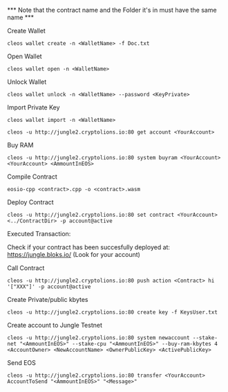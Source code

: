 *** Note that the contract name and the Folder it's in must have the same name ***

Create Wallet 

```cleos wallet create -n <WalletName> -f Doc.txt```

Open Wallet

```cleos wallet open -n <WalletName>```

Unlock Wallet

```cleos wallet unlock -n <WalletName> --password <KeyPrivate>```

Import Private Key

```cleos wallet import -n <WalletName>```

```cleos -u http://jungle2.cryptolions.io:80 get account <YourAccount>```

Buy RAM

```cleos -u http://jungle2.cryptolions.io:80 system buyram <YourAccount> <YourAccount> <AmmountInEOS>```

Compile Contract

```eosio-cpp <contract>.cpp -o <contract>.wasm```

Deploy Contract

```cleos -u http://jungle2.cryptolions.io:80 set contract <YourAccount> <../ContractDir> -p account@active```

Executed Transaction: <TransactionID> 

Check if your contract has been succesfully deployed at: https://jungle.bloks.io/ (Look for your account)

Call Contract

```cleos -u http://jungle2.cryptolions.io:80 push action <Contract> hi '["XXX"]' -p account@active```

Create Private/public kbytes

```cleos -u http://jungle2.cryptolions.io:80 create key -f KeysUser.txt```

Create account to Jungle Testnet

```cleos -u http://jungle2.cryptolions.io:80 system newaccount --stake-net "<AmmountInEOS>" --stake-cpu "<AmmountInEOS>" --buy-ram-kbytes 4 <AccountOwner> <NewAccountName> <OwnerPublicKey> <ActivePublicKey>```

Send EOS

```cleos -u http://jungle2.cryptolions.io:80 transfer <YourAccount> AccountToSend "<AmmountInEOS>" "<Message>"```
